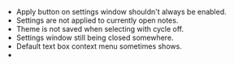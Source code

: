 - Apply button on settings window shouldn't always be enabled.
- Settings are not applied to currently open notes.
- Theme is not saved when selecting with cycle off.
- Settings window still being closed somewhere.
- Default text box context menu sometimes shows.
- 

